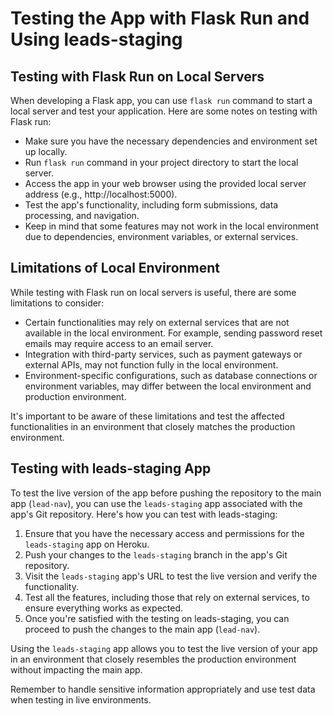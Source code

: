 # Testing the App with Flask Run and Using leads-staging

## Testing with Flask Run on Local Servers

When developing a Flask app, you can use `flask run` command to start a local server and test your application. Here are some notes on testing with Flask run:

- Make sure you have the necessary dependencies and environment set up locally.
- Run `flask run` command in your project directory to start the local server.
- Access the app in your web browser using the provided local server address (e.g., http://localhost:5000).
- Test the app's functionality, including form submissions, data processing, and navigation.
- Keep in mind that some features may not work in the local environment due to dependencies, environment variables, or external services.

## Limitations of Local Environment

While testing with Flask run on local servers is useful, there are some limitations to consider:

- Certain functionalities may rely on external services that are not available in the local environment. For example, sending password reset emails may require access to an email server.
- Integration with third-party services, such as payment gateways or external APIs, may not function fully in the local environment.
- Environment-specific configurations, such as database connections or environment variables, may differ between the local environment and production environment.

It's important to be aware of these limitations and test the affected functionalities in an environment that closely matches the production environment.

## Testing with leads-staging App

To test the live version of the app before pushing the repository to the main app (`lead-nav`), you can use the `leads-staging` app associated with the app's Git repository. Here's how you can test with leads-staging:

1. Ensure that you have the necessary access and permissions for the `leads-staging` app on Heroku.
2. Push your changes to the `leads-staging` branch in the app's Git repository.
3. Visit the `leads-staging` app's URL to test the live version and verify the functionality.
4. Test all the features, including those that rely on external services, to ensure everything works as expected.
5. Once you're satisfied with the testing on leads-staging, you can proceed to push the changes to the main app (`lead-nav`).

Using the `leads-staging` app allows you to test the live version of your app in an environment that closely resembles the production environment without impacting the main app.

Remember to handle sensitive information appropriately and use test data when testing in live environments.